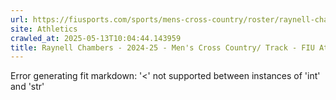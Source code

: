 ```yaml
---
url: https://fiusports.com/sports/mens-cross-country/roster/raynell-chambers/12734
site: Athletics
crawled_at: 2025-05-13T10:04:44.143959
title: Raynell Chambers - 2024-25 - Men's Cross Country/ Track - FIU Athletics
---
```


Error generating fit markdown: '<' not supported between instances of 'int' and 'str'